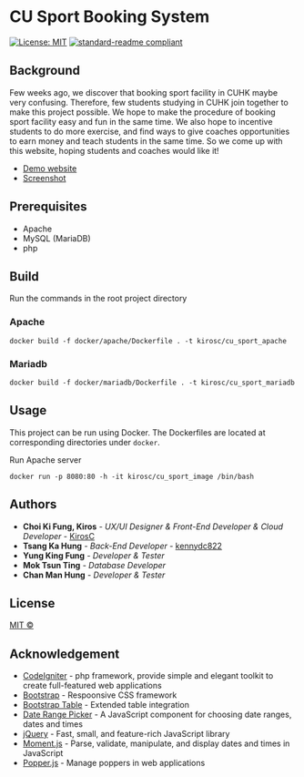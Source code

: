 # CU Sport Booking System
[![License: MIT](https://img.shields.io/badge/License-MIT-yellow.svg)](https://opensource.org/licenses/MIT) [![standard-readme compliant](https://img.shields.io/badge/readme%20style-standard-brightgreen.svg?style=flat-square)](https://github.com/RichardLitt/standard-readme)

## Background
Few weeks ago, we discover that booking sport facility in CUHK maybe very confusing. Therefore, few students studying in CUHK join together to make this project possible. We hope to make the procedure of booking sport facility easy and fun in the same time. We also hope to incentive students to do more exercise, and find ways to give coaches opportunities to earn money and teach students in the same time. So we come up with this website, hoping students and coaches would like it!

* [Demo website](http://kirosc.duckdns.org)
* [Screenshot](https://github.com/kirosc/cu_sport_booking_system/tree/master/docs/Screenshots)

## Prerequisites
* Apache
* MySQL (MariaDB)
* php

## Build
Run the commands in the root project directory
### Apache
```
docker build -f docker/apache/Dockerfile . -t kirosc/cu_sport_apache
```
### Mariadb
```
docker build -f docker/mariadb/Dockerfile . -t kirosc/cu_sport_mariadb
```

## Usage
This project can be run using Docker. The Dockerfiles are located at corresponding directories under `docker`.

Run Apache server
```
docker run -p 8080:80 -h -it kirosc/cu_sport_image /bin/bash
```

## Authors
* **Choi Ki Fung, Kiros** - *UX/UI Designer & Front-End Developer & Cloud Developer* - [KirosC](https://github.com/KirosC)
* **Tsang Ka Hung** - *Back-End Developer* - [kennydc822](https://github.com/kennydc822)
* **Yung King Fung** - *Developer & Tester*
* **Mok Tsun Ting** - *Database Developer*
* **Chan Man Hung** - *Developer & Tester*

## License
[MIT ©](../LICENSE)

## Acknowledgement
* [CodeIgniter](https://codeigniter.com/) - php framework, provide simple and elegant toolkit to create full-featured web applications
* [Bootstrap](https://getbootstrap.com/) - Respoonsive CSS framework
* [Bootstrap Table](https://bootstrap-table.com/) - Extended table integration
* [Date Range Picker](http://www.daterangepicker.com/) - A JavaScript component for choosing date ranges, dates and times
* [jQuery](https://jquery.com/) - Fast, small, and feature-rich JavaScript library
* [Moment.js](https://momentjs.com/) - Parse, validate, manipulate, and display dates and times in JavaScript
* [Popper.js](https://popper.js.org/) - Manage poppers in web applications
